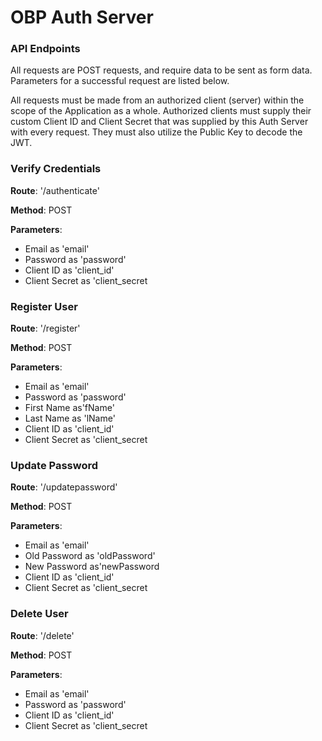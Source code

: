 # OBP Auth Server

### API Endpoints

All requests are POST requests, and require data to be sent as form data. Parameters for a successful request are listed below.

All requests must be made from an authorized client (server) within the scope of the Application as a whole. Authorized clients must supply their custom Client ID and Client Secret that was supplied by this Auth Server with every request. They must also utilize the Public Key to decode the JWT.


### Verify Credentials
**Route**: '/authenticate'

**Method**: POST

**Parameters**: 

* Email as 'email' 
* Password as 'password' 
* Client ID as 'client_id' 
* Client Secret as 'client_secret


### Register User
**Route**: '/register'

**Method**: POST

**Parameters**: 

* Email as 'email' 
* Password as 'password' 
* First Name as'fName' 
* Last Name as 'lName' 
* Client ID as 'client_id' 
* Client Secret as 'client_secret


### Update Password
**Route**: '/updatepassword'

**Method**: POST

**Parameters**:

* Email as 'email' 
* Old Password as 'oldPassword' 
* New Password as'newPassword 
* Client ID as 'client_id' 
* Client Secret as 'client_secret


### Delete User
**Route**: '/delete'

**Method**: POST

**Parameters**:
* Email as 'email' 
* Password as 'password' 
* Client ID as 'client_id' 
* Client Secret as 'client_secret